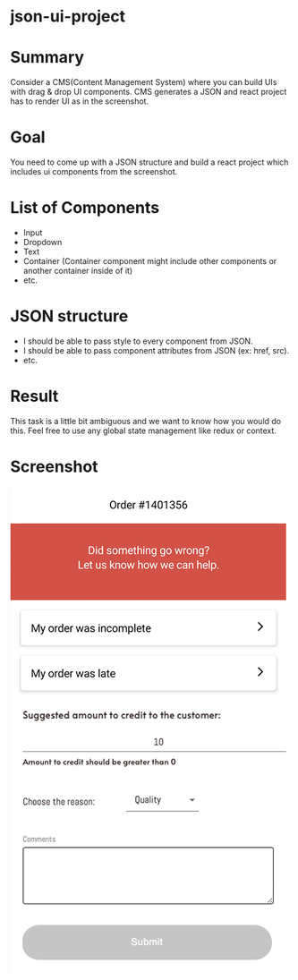 # json-ui-project

# Summary 
Consider a CMS(Content Management System) where you can build UIs with drag & drop UI components.
CMS generates a JSON and react project has to render UI as in the screenshot. 

# Goal
You need to come up with a JSON structure and build a react project which includes ui components from the screenshot.

# List of Components
* Input
* Dropdown
* Text
* Container (Container component might include other components or another container inside of it)
* etc.



# JSON structure
* I should be able to pass style to every component from JSON.
* I should be able to pass component attributes from JSON (ex: href, src).
* etc.


# Result
This task is a little bit ambiguous and we want to know how you would do this. Feel free to use any global state management like redux or context.

# Screenshot
![UI](ui.jpg "UI")